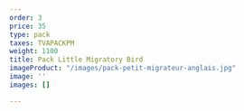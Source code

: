 ```yaml
---
order: 3
price: 35
type: pack
taxes: TVAPACKPM
weight: 1100
title: Pack Little Migratory Bird
imageProduct: "/images/pack-petit-migrateur-anglais.jpg"
image: ''
images: []

---
```


